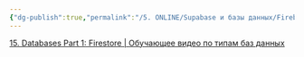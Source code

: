 ```yaml
---
{"dg-publish":true,"permalink":"/5. ONLINE/Supabase и базы данных/Firebase/","created":"2024-12-03T13:12:59.736-03:00","updated":"2024-12-03T13:13:58.277-03:00"}
---
```


[15. Databases Part 1: Firestore | Обучающее видео по типам баз данных](https://www.youtube.com/watch?v=HcGaf0dqR7A)
